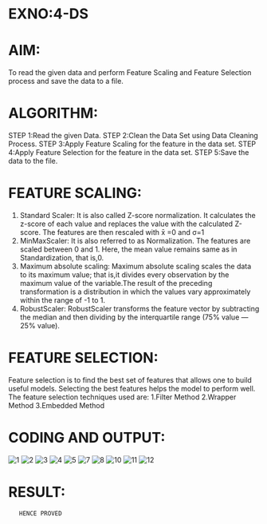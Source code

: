 # EXNO:4-DS
# AIM:
To read the given data and perform Feature Scaling and Feature Selection process and save the
data to a file.

# ALGORITHM:
STEP 1:Read the given Data.
STEP 2:Clean the Data Set using Data Cleaning Process.
STEP 3:Apply Feature Scaling for the feature in the data set.
STEP 4:Apply Feature Selection for the feature in the data set.
STEP 5:Save the data to the file.

# FEATURE SCALING:
1. Standard Scaler: It is also called Z-score normalization. It calculates the z-score of each value and replaces the value with the calculated Z-score. The features are then rescaled with x̄ =0 and σ=1
2. MinMaxScaler: It is also referred to as Normalization. The features are scaled between 0 and 1. Here, the mean value remains same as in Standardization, that is,0.
3. Maximum absolute scaling: Maximum absolute scaling scales the data to its maximum value; that is,it divides every observation by the maximum value of the variable.The result of the preceding transformation is a distribution in which the values vary approximately within the range of -1 to 1.
4. RobustScaler: RobustScaler transforms the feature vector by subtracting the median and then dividing by the interquartile range (75% value — 25% value).

# FEATURE SELECTION:
Feature selection is to find the best set of features that allows one to build useful models. Selecting the best features helps the model to perform well.
The feature selection techniques used are:
1.Filter Method
2.Wrapper Method
3.Embedded Method

# CODING AND OUTPUT:
![1](https://github.com/user-attachments/assets/acbd4fd6-bea2-46d5-a8ae-402e5d637e26)
![2](https://github.com/user-attachments/assets/bdf518a1-bd13-4615-8973-6f9632a0d5a5)
![3](https://github.com/user-attachments/assets/be8f41c3-6a39-4385-aeaf-ce04bcc5883d)
![4](https://github.com/user-attachments/assets/c188f171-daea-4a2d-a315-87d28388fa2b)
![5](https://github.com/user-attachments/assets/e561f8a4-3e45-41ef-a062-212889a042fe)
![7](https://github.com/user-attachments/assets/c24d5675-a942-45b8-8046-e0f8a074c3b1)
![8](https://github.com/user-attachments/assets/ad9ddc0a-08f3-438c-bdcc-9868aa3dbd41)
![10](https://github.com/user-attachments/assets/c3cc6c2c-232b-4032-a7c6-c6ec1f4a0273)
![11](https://github.com/user-attachments/assets/b7dc309a-82be-4809-94db-712e2039e0ae)
![12](https://github.com/user-attachments/assets/7b074640-a28b-46fe-8055-b6e82fccfc4c)

# RESULT:
       HENCE PROVED
